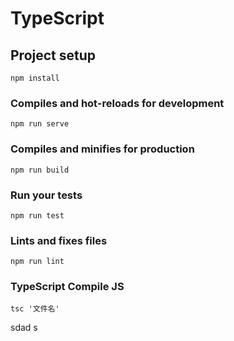 <!--
 * @Author: 皇甫国贝
 * @Date: 2019-10-11 14:54:59
 * @LastEditors: 皇甫国贝
 * @LastEditTime: 2019-10-11 15:37:21
 * @Description: 
 -->
# TypeScript

## Project setup
```
npm install
```

### Compiles and hot-reloads for development
```
npm run serve
```

### Compiles and minifies for production
```
npm run build
```

### Run your tests
```
npm run test
```

### Lints and fixes files
```
npm run lint
```

### TypeScript Compile JS
```
tsc '文件名'
```
sdad s
